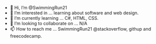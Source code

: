 - 👋 Hi, I’m @SwimmingRun21
- 👀 I’m interested in ... learning about software and web design.
- 🌱 I’m currently learning ... C#, HTML, CSS.
- 💞️ I’m looking to collaborate on ... N/A
- 📫 How to reach me ... SwimmingRun21 @stackoverflow, githup and freecodecamp.

<!---
SwimmingRun21/SwimmingRun21 is a ✨ special ✨ repository because its `README.md` (this file) appears on your GitHub profile.
You can click the Preview link to take a look at your changes.
--->
